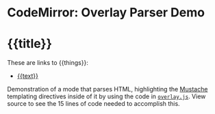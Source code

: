CodeMirror: Overlay Parser Demo
===============================

{{title}}
=========

These are links to {{things}}:

-   [{{text}}](%7B%7Burl%7D%7D)

Demonstration of a mode that parses HTML, highlighting the [Mustache](http://mustache.github.com/) templating directives inside of it by using the code in [`overlay.js`](../lib/util/overlay.js). View source to see the 15 lines of code needed to accomplish this.

